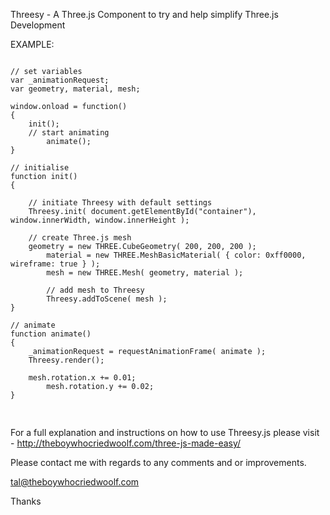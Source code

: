 Threesy - A Three.js Component to try and help simplify Three.js Development

EXAMPLE:

<pre>
<code>
// set variables
var _animationRequest;
var geometry, material, mesh;

window.onload = function()
{
	init();
	// start animating
    	animate();
}

// initialise
function init()
{

	// initiate Threesy with default settings
	Threesy.init( document.getElementById("container"), window.innerWidth, window.innerHeight );
	
	// create Three.js mesh
	geometry = new THREE.CubeGeometry( 200, 200, 200 );
    	material = new THREE.MeshBasicMaterial( { color: 0xff0000, wireframe: true } );
    	mesh = new THREE.Mesh( geometry, material );
    
    	// add mesh to Threesy
    	Threesy.addToScene( mesh );
}

// animate
function animate()
{
	_animationRequest = requestAnimationFrame( animate ); 
	Threesy.render();
	
	mesh.rotation.x += 0.01;
    	mesh.rotation.y += 0.02;
}

</code>
</pre>


For a full explanation and instructions on how to use Threesy.js please visit - http://theboywhocriedwoolf.com/three-js-made-easy/

Please contact me with regards to any comments and or improvements.

tal@theboywhocriedwoolf.com

Thanks